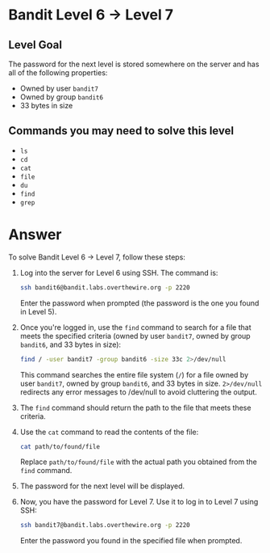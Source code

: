 # Bandit Level 6 → Level 7

## Level Goal

The password for the next level is stored somewhere on the server and has all of the following properties:

- Owned by user `bandit7`
- Owned by group `bandit6`
- 33 bytes in size

## Commands you may need to solve this level

- `ls`
- `cd`
- `cat`
- `file`
- `du`
- `find`
- `grep`

# Answer

To solve Bandit Level 6 → Level 7, follow these steps:

1. Log into the server for Level 6 using SSH. The command is:

   ```bash
   ssh bandit6@bandit.labs.overthewire.org -p 2220
   ```

   Enter the password when prompted (the password is the one you found in Level 5).

2. Once you're logged in, use the `find` command to search for a file that meets the specified criteria (owned by user `bandit7`, owned by group `bandit6`, and 33 bytes in size):

   ```bash
   find / -user bandit7 -group bandit6 -size 33c 2>/dev/null
   ```

   This command searches the entire file system (`/`) for a file owned by user `bandit7`, owned by group `bandit6`, and 33 bytes in size. `2>/dev/null` redirects any error messages to /dev/null to avoid cluttering the output.

3. The `find` command should return the path to the file that meets these criteria.

4. Use the `cat` command to read the contents of the file:

   ```bash
   cat path/to/found/file
   ```

   Replace `path/to/found/file` with the actual path you obtained from the `find` command.

5. The password for the next level will be displayed.

6. Now, you have the password for Level 7. Use it to log in to Level 7 using SSH:

   ```bash
   ssh bandit7@bandit.labs.overthewire.org -p 2220
   ```

   Enter the password you found in the specified file when prompted.
